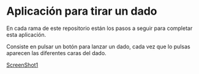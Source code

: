 # Aplicación para tirar un dado

En cada rama de este repositorio están los pasos a seguir para completar esta aplicación.

Consiste en pulsar un botón para lanzar un dado, cada vez que lo pulsas aparecen las diferentes caras del dado.

[ScreenShot1](screenshots/dice.png)
